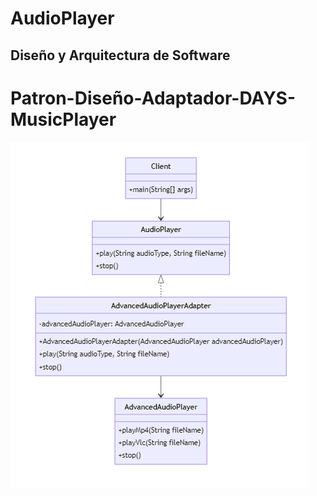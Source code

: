 # AudioPlayer
## Diseño y Arquitectura de Software
# Patron-Diseño-Adaptador-DAYS-MusicPlayer
![alt text](img/image.png "Logo Title Text 1")